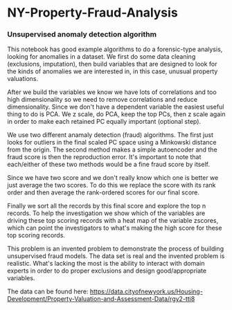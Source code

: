 # NY-Property-Fraud-Analysis

### Unsupervised anomaly detection algorithm

This notebook has good example algorithms to do a forensic-type analysis, looking for anomalies in a dataset. We first do some data cleaning (exclusions, imputation), then build variables that are designed to look for the kinds of anomalies we are interested in, in this case, unusual property valuations.

After we build the variables we know we have lots of correlations and too high dimensionality so we need to remove correlations and reduce dimensionality. Since we don't have a dependent variable the easiest useful thing to do is PCA. We z scale, do PCA, keep the top PCs, then z scale again in order to make each retained PC equally important (optional step).

We use two different anamaly detection (fraud) algorithms. The first just looks for outliers in the final scaled PC space using a Minkowski distance from the origin. The second method makes a simple autoencoder and the fraud score is then the reproduction error. It's important to note that each/either of these two methods would be a fine fraud score by itself.

Since we have two score and we don't really know which one is better we just average the two scores. To do this we replace the score with its rank order and then average the rank-ordered scores for our final score.

Finally we sort all the records by this final score and explore the top n records. To help the investigation we show which of the variables are driving these top scoring records with a heat map of the variable zscores, which can point the investigators to what's making the high score for these top scoring records.

This problem is an invented problem to demonstrate the process of building unsupervised fraud models. The data set is real and the invented problem is realistic. What's lacking the most is the ability to interact with domain experts in order to do proper exclusions and design good/appropriate variables.

The data can be found here: https://data.cityofnewyork.us/Housing-Development/Property-Valuation-and-Assessment-Data/rgy2-tti8
